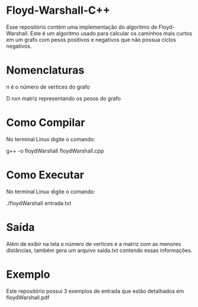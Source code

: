 # Floyd-Warshall-C++
Esse repositório contém uma implementação do algoritmo de Floyd-Warshall. Este é um algoritmo usado para calcular os caminhos mais curtos em um grafo com pesos positivos e negativos que não possua ciclos negativos. 

# Nomenclaturas
n é o número de vertices do grafo

D nxn matriz representando os pesos do grafo

# Como Compilar
No terminal Linux digite o comando:

g++ -o floydWarshall floydWarshall.cpp 

# Como Executar
No terminal Linux digite o comando:

./floydWarshall entrada.txt

# Saída
Além de exibir na tela o número de vertices e a matriz com as menores distâncias, também gera um arquivo saida.txt contendo essas informações.

# Exemplo
Este repositório possui 3 exemplos de entrada que estão detalhados em floydWarshall.pdf

